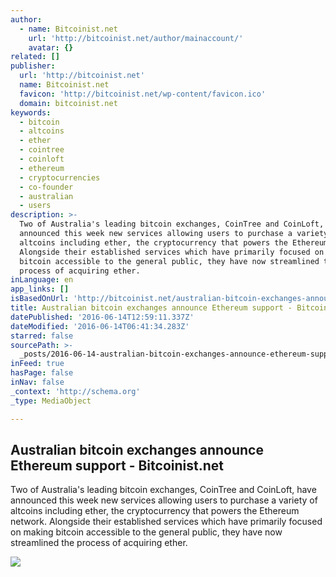 ```yaml
---
author:
  - name: Bitcoinist.net
    url: 'http://bitcoinist.net/author/mainaccount/'
    avatar: {}
related: []
publisher:
  url: 'http://bitcoinist.net'
  name: Bitcoinist.net
  favicon: 'http://bitcoinist.net/wp-content/favicon.ico'
  domain: bitcoinist.net
keywords:
  - bitcoin
  - altcoins
  - ether
  - cointree
  - coinloft
  - ethereum
  - cryptocurrencies
  - co-founder
  - australian
  - users
description: >-
  Two of Australia's leading bitcoin exchanges, CoinTree and CoinLoft, have
  announced this week new services allowing users to purchase a variety of
  altcoins including ether, the cryptocurrency that powers the Ethereum network.
  Alongside their established services which have primarily focused on making
  bitcoin accessible to the general public, they have now streamlined the
  process of acquiring ether.
inLanguage: en
app_links: []
isBasedOnUrl: 'http://bitcoinist.net/australian-bitcoin-exchanges-announce-ethereum-support/'
title: Australian bitcoin exchanges announce Ethereum support - Bitcoinist.net
datePublished: '2016-06-14T12:59:11.337Z'
dateModified: '2016-06-14T06:41:34.283Z'
starred: false
sourcePath: >-
  _posts/2016-06-14-australian-bitcoin-exchanges-announce-ethereum-support-bit.md
inFeed: true
hasPage: false
inNav: false
_context: 'http://schema.org'
_type: MediaObject

---
```

<article style=""><h1>Australian bitcoin exchanges announce Ethereum support - Bitcoinist.net</h1><p>Two of Australia's leading bitcoin exchanges, CoinTree and CoinLoft, have announced this week new services allowing users to purchase a variety of altcoins including ether, the cryptocurrency that powers the Ethereum network. Alongside their established services which have primarily focused on making bitcoin accessible to the general public, they have now streamlined the process of acquiring ether.</p><img src="http://bitcoinist.net/wp-content/uploads/2016/05/Crix_Stock-600x400.jpg" /></article>